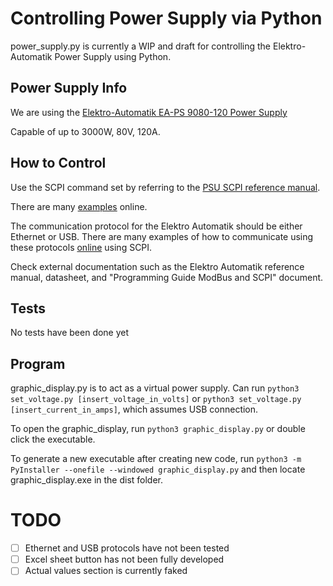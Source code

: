 # Controlling Power Supply via Python

power_supply.py is currently a WIP and draft for controlling the Elektro-Automatik Power Supply using Python.

## Power Supply Info

We are using the [Elektro-Automatik EA-PS 9080-120 Power Supply](https://www.tequipment.net/Elektro-Automatik/EA-PS-9080-120-2U/DC-Power-Supplies/Lab-Power-Supplies/#docs)

Capable of up to 3000W, 80V, 120A.

## How to Control

Use the SCPI command set by referring to the [PSU SCPI reference manual](https://www.envox.eu/bench-power-supply/psu-scpi-reference-manual/psu-scpi-commands-summary/).

There are many [examples](https://www.envox.eu/bench-power-supply/psu-scpi-reference-manual/psu-scpi-programming-examples/) online.

The communication protocol for the Elektro Automatik should be either Ethernet or USB. There are many examples of how to communicate using these protocols [online](https://magna-power.com/learn/kb/instrumentation-programming-with-python) using SCPI.

Check external documentation such as the Elektro Automatik reference manual, datasheet, and "Programming Guide ModBus and SCPI" document.

## Tests

No tests have been done yet

## Program

graphic_display.py is to act as a virtual power supply.
Can run 
`python3 set_voltage.py [insert_voltage_in_volts]`
or
`python3 set_voltage.py [insert_current_in_amps]`,
which assumes USB connection.

To open the graphic_display, run
`python3 graphic_display.py`
or double click the executable.

To generate a new executable after creating new code, 
run
`python3 -m PyInstaller --onefile --windowed graphic_display.py`
and then locate graphic_display.exe in the dist folder.

# TODO 

- [ ] Ethernet and USB protocols have not been tested
- [ ] Excel sheet button has not been fully developed
- [ ] Actual values section is currently faked
